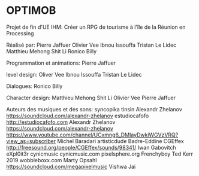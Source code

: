 # OPTIMOB

Projet de fin d'UE IHM:
Créer un RPG de tourisme à l'île de la Réunion en Processing

Réalisé par:
Pierre Jaffuer
Olivier Vee
Ibnou Issouffa
Tristan Le Lidec
Matthieu Mehong Shit Li
Ronico Billy


Programmation et animations:
Pierre Jaffuer

level design:
Oliver Vee
Ibnou Issouffa
Tristan Le Lidec

Dialogues:
Ronico Billy

Character design:
Matthieu Mehong Shit Li
Olivier Vee
Pierre Jaffuer

Auteurs des musiques et des sons:
syncopika
tinsin
Alexandr Zhelanov https://soundcloud.com/alexandr-zhelanov
estudiocafofo http://estudiocafofo.com
Alexandr Zhelanov https://soundcloud.com/alexandr-zhelanov https://www.youtube.com/channel/UCxmng6_DMIayDwkiWGVzVRQ?view_as=subscriber
Michel Baradari
artisticdude
Badre-Eddine
CGEffex http://freesound.org/people/CGEffex/sounds/98341/
Iwan Gabovitch
eXpl0it3r
cynicmusic cynicmusic.com pixelsphere.org
Frenchyboy
Ted Kerr 2019
wobbleboxx.com
Marty Opsahl https://soundcloud.com/megapixelmusic
Vishwa Jai

